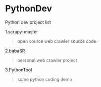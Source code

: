 PythonDev
=========

Python dev project list

1.scrapy-master

> open source web crawler source code

2.babaSR

> personal web crawler project

3.PythonTool

> some python coding demo
